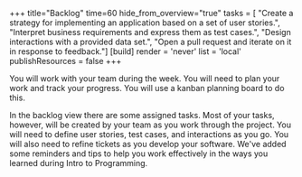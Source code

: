 +++
title="Backlog"
time=60
hide_from_overview="true"
tasks = [
    "Create a strategy for implementing an application based on a set of user stories.",
    "Interpret business requirements and express them as test cases.",
    "Design interactions with a provided data set.",
    "Open a pull request and iterate on it in response to feedback."]
[build]
  render = 'never'
  list = 'local'
  publishResources = false
+++

You will work with your team during the week. You will need to plan your work and track your progress. You will use a kanban planning board to do this.

In the backlog view there are some assigned tasks. Most of your tasks, however, will be created by your team as you work through the project. You will need to define user stories, test cases, and interactions as you go. You will also need to refine tickets as you develop your software. We've added some reminders and tips to help you work effectively in the ways you learned during Intro to Programming.
